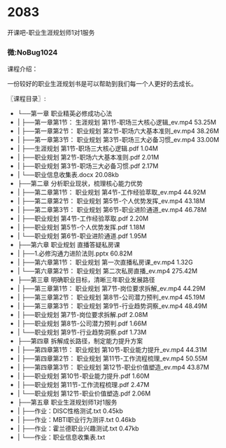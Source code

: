 # 2083
开课吧-职业生涯规划师1对1服务
### 微:NoBug1024 


课程介绍：

一份较好的职业生涯规划书是可以帮助到我们每一个人更好的去成长。

〖课程目录〗:


- └──第一章 职业精英必修成功心法  
- |   ├──第一章第1节： 生涯规划 第1节-职场三大核心逻辑_ev.mp4  53.25M
- |   ├──第一章第2节： 职业规划 第2节-职场六大基本准则_ev.mp4  38.26M
- |   ├──第一章第3节： 职业规划 第3节-职场三大必备习惯_ev.mp4  33.00M
- |   ├──生涯规划 第1节-职场三大核心逻辑.pdf  1.04M
- |   ├──职业规划 第2节-职场六大基本准则.pdf  2.01M
- |   ├──职业规划 第3节-职场三大必备习惯.pdf  2.17M
- |   └──职业信息收集表.docx  20.08kb
- ├──第二章 分析职业现状，梳理核心能力优势  
- |   ├──第二章第1节： 职业规划 第4节-工作经验萃取_ev.mp4  44.92M
- |   ├──第二章第2节： 职业规划 第5节-个人优势发挥_ev.mp4  43.18M
- |   ├──第二章第3节： 职业规划 第6节-职业进阶通道_ev.mp4  46.78M
- |   ├──职业规划 第4节-工作经验萃取.pdf  2.20M
- |   ├──职业规划 第5节-个人优势发挥.pdf  1.18M
- |   └──职业规划 第6节-职业进阶通道.pdf  1.95M
- ├──第六章 职业规划 直播答疑私房课  
- |   ├──1.必修沟通力进阶法则.pptx  60.82M
- |   ├──第六章第1节： 职业规划 第一次直播私房课_ev.mp4  1.32G
- |   └──第六章第2节： 职业规划 第二次私房直播_ev.mp4  275.42M
- ├──第三章 明确职业目标，清晰三年职业发展路径  
- |   ├──第三章第1节： 职业规划 第7节-岗位要求拆解_ev.mp4  44.29M
- |   ├──第三章第2节： 职业规划 第8节-公司潜力预判_ev.mp4  45.19M
- |   ├──第三章第3节： 职业规划 第9节-行业趋势洞察_ev.mp4  48.49M
- |   ├──职业规划 第7节-岗位要求拆解.pdf  2.08M
- |   ├──职业规划 第8节-公司潜力预判.pdf  1.66M
- |   └──职业规划 第9节-行业趋势洞察.pdf  1.73M
- ├──第四章 拆解成长路径，制定能力提升方案  
- |   ├──第四章第1节： 职业规划 第10节-职业能力提升_ev.mp4  44.31M
- |   ├──第四章第2节： 职业规划 第11节-工作流程梳理_ev.mp4  50.55M
- |   ├──第四章第3节： 职业规划 第12节-职业价值塑造_ev.mp4  43.87M
- |   ├──职业规划 第10节-职业能力提升.pdf  1.60M
- |   ├──职业规划 第11节-工作流程梳理.pdf  2.47M
- |   └──职业规划 第12节-职业价值塑造.pdf  2.06M
- ├──第五章 职业生涯规划师1对1服务  
- |   ├──作业：DISC性格测试.txt  0.45kb
- |   ├──作业：MBTI职业行为测评.txt  0.46kb
- |   ├──作业：霍兰德职业兴趣测试.txt  0.47kb
- |   └──作业：职业信息收集表.txt  

